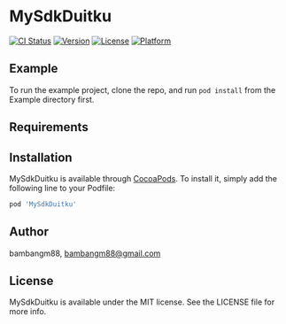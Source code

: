 # MySdkDuitku

[![CI Status](https://img.shields.io/travis/bambangm88/MySdkDuitku.svg?style=flat)](https://travis-ci.org/bambangm88/MySdkDuitku)
[![Version](https://img.shields.io/cocoapods/v/MySdkDuitku.svg?style=flat)](https://cocoapods.org/pods/MySdkDuitku)
[![License](https://img.shields.io/cocoapods/l/MySdkDuitku.svg?style=flat)](https://cocoapods.org/pods/MySdkDuitku)
[![Platform](https://img.shields.io/cocoapods/p/MySdkDuitku.svg?style=flat)](https://cocoapods.org/pods/MySdkDuitku)

## Example

To run the example project, clone the repo, and run `pod install` from the Example directory first.

## Requirements

## Installation

MySdkDuitku is available through [CocoaPods](https://cocoapods.org). To install
it, simply add the following line to your Podfile:

```ruby
pod 'MySdkDuitku'
```

## Author

bambangm88, bambangm88@gmail.com

## License

MySdkDuitku is available under the MIT license. See the LICENSE file for more info.
